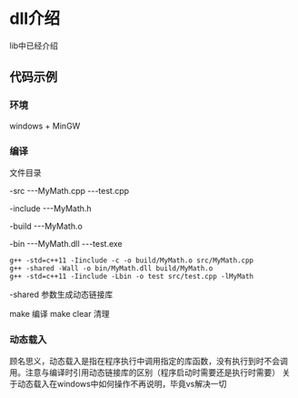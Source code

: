 # dll介绍

lib中已经介绍

## 代码示例

### 环境

windows + MinGW

### 编译

文件目录

-src
---MyMath.cpp
---test.cpp

-include
---MyMath.h

-build
---MyMath.o

-bin
---MyMath.dll
---test.exe

```shell
g++ -std=c++11 -Iinclude -c -o build/MyMath.o src/MyMath.cpp
g++ -shared -Wall -o bin/MyMath.dll build/MyMath.o
g++ -std=c++11 -Iinclude -Lbin -o test src/test.cpp -lMyMath
```

-shared 参数生成动态链接库

make 编译
make clear 清理

### 动态载入

顾名思义，动态载入是指在程序执行中调用指定的库函数，没有执行到时不会调用。注意与编译时引用动态链接库的区别（程序启动时需要还是执行时需要）
关于动态载入在windows中如何操作不再说明，毕竟vs解决一切